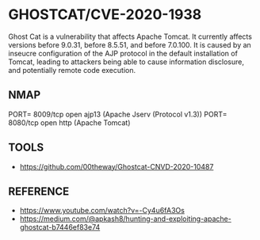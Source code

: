 # GHOSTCAT/CVE-2020-1938

Ghost Cat is a vulnerability that affects Apache Tomcat.
It currently affects versions before 9.0.31, before 8.5.51, and before 7.0.100.
It is caused by an inseucre configuration of the AJP protocol in the default installation of Tomcat,
leading to attackers being able to cause information disclosure, and potentially remote code execution.

## NMAP

PORT= 8009/tcp open  ajp13 (Apache Jserv (Protocol v1.3))
PORT= 8080/tcp open  http   (Apache Tomcat)

## TOOLS 

- https://github.com/00theway/Ghostcat-CNVD-2020-10487

## REFERENCE

- https://www.youtube.com/watch?v=-Cy4u6fA3Os
- https://medium.com/@apkash8/hunting-and-exploiting-apache-ghostcat-b7446ef83e74
